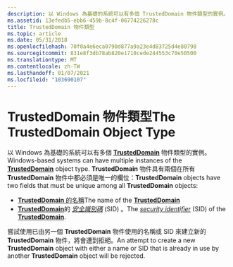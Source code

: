 ```yaml
---
description: 以 Windows 為基礎的系統可以有多個 TrustedDomain 物件類型的實例。
ms.assetid: 13efedb5-ebb6-459b-8c4f-06774226278c
title: TrustedDomain 物件類型
ms.topic: article
ms.date: 05/31/2018
ms.openlocfilehash: 70f0a4e6eca0790d877a9a23e4d83725d4e80798
ms.sourcegitcommit: 831e8f3db78ab820e1710cede244553c70e50500
ms.translationtype: MT
ms.contentlocale: zh-TW
ms.lasthandoff: 01/07/2021
ms.locfileid: "103690107"
---
```

# <a name="the-trusteddomain-object-type"></a><span data-ttu-id="c24f0-103">TrustedDomain 物件類型</span><span class="sxs-lookup"><span data-stu-id="c24f0-103">The TrustedDomain Object Type</span></span>

<span data-ttu-id="c24f0-104">以 Windows 為基礎的系統可以有多個 [**TrustedDomain**](trusteddomain-object.md) 物件類型的實例。</span><span class="sxs-lookup"><span data-stu-id="c24f0-104">Windows-based systems can have multiple instances of the [**TrustedDomain**](trusteddomain-object.md) object type.</span></span> <span data-ttu-id="c24f0-105">**TrustedDomain** 物件具有兩個在所有 **TrustedDomain** 物件中都必須是唯一的欄位：</span><span class="sxs-lookup"><span data-stu-id="c24f0-105">**TrustedDomain** objects have two fields that must be unique among all **TrustedDomain** objects:</span></span>

-   <span data-ttu-id="c24f0-106">[ **TrustedDomain** 的名稱](trusteddomain-object.md)</span><span class="sxs-lookup"><span data-stu-id="c24f0-106">The name of the [**TrustedDomain**](trusteddomain-object.md)</span></span>
-   <span data-ttu-id="c24f0-107">[**TrustedDomain**](trusteddomain-object.md)的 [*安全識別碼*](/windows/desktop/SecGloss/s-gly) (SID) 。</span><span class="sxs-lookup"><span data-stu-id="c24f0-107">The [*security identifier*](/windows/desktop/SecGloss/s-gly) (SID) of the [**TrustedDomain**](trusteddomain-object.md).</span></span>

<span data-ttu-id="c24f0-108">嘗試使用已由另一個 **TrustedDomain** 物件使用的名稱或 SID 來建立新的 **TrustedDomain** 物件，將會遭到拒絕。</span><span class="sxs-lookup"><span data-stu-id="c24f0-108">An attempt to create a new **TrustedDomain** object with either a name or SID that is already in use by another **TrustedDomain** object will be rejected.</span></span>

 

 
